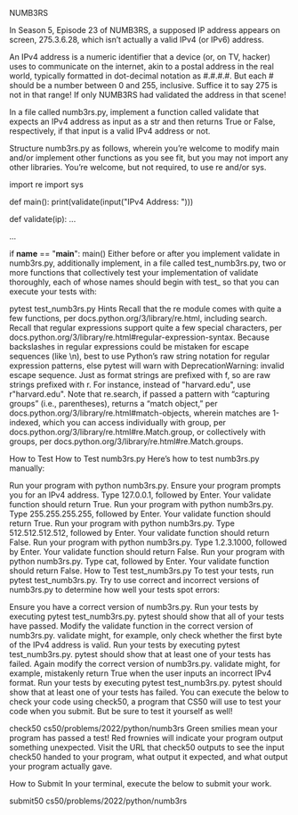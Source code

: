 NUMB3RS

In Season 5, Episode 23 of NUMB3RS, a supposed IP address appears on screen, 275.3.6.28, which isn’t actually a valid IPv4 (or IPv6) address.

An IPv4 address is a numeric identifier that a device (or, on TV, hacker) uses to communicate on the internet, akin to a postal address in the real world, typically formatted in dot-decimal notation as #.#.#.#. But each # should be a number between 0 and 255, inclusive. Suffice it to say 275 is not in that range! If only NUMB3RS had validated the address in that scene!

In a file called numb3rs.py, implement a function called validate that expects an IPv4 address as input as a str and then returns True or False, respectively, if that input is a valid IPv4 address or not.

Structure numb3rs.py as follows, wherein you’re welcome to modify main and/or implement other functions as you see fit, but you may not import any other libraries. You’re welcome, but not required, to use re and/or sys.

import re
import sys


def main():
    print(validate(input("IPv4 Address: ")))


def validate(ip):
    ...


...


if __name__ == "__main__":
    main()
Either before or after you implement validate in numb3rs.py, additionally implement, in a file called test_numb3rs.py, two or more functions that collectively test your implementation of validate thoroughly, each of whose names should begin with test_ so that you can execute your tests with:

pytest test_numb3rs.py
Hints
Recall that the re module comes with quite a few functions, per docs.python.org/3/library/re.html, including search.
Recall that regular expressions support quite a few special characters, per docs.python.org/3/library/re.html#regular-expression-syntax.
Because backslashes in regular expressions could be mistaken for escape sequences (like \n), best to use Python’s raw string notation for regular expression patterns, else pytest will warn with DeprecationWarning: invalid escape sequence. Just as format strings are prefixed with f, so are raw strings prefixed with r. For instance, instead of "harvard\.edu", use r"harvard\.edu".
Note that re.search, if passed a pattern with “capturing groups” (i.e., parentheses), returns a “match object,” per docs.python.org/3/library/re.html#match-objects, wherein matches are 1-indexed, which you can access individually with group, per docs.python.org/3/library/re.html#re.Match.group, or collectively with groups, per docs.python.org/3/library/re.html#re.Match.groups.

How to Test
How to Test numb3rs.py
Here’s how to test numb3rs.py manually:

Run your program with python numb3rs.py. Ensure your program prompts you for an IPv4 address. Type 127.0.0.1, followed by Enter. Your validate function should return True.
Run your program with python numb3rs.py. Type 255.255.255.255, followed by Enter. Your validate function should return True.
Run your program with python numb3rs.py. Type 512.512.512.512, followed by Enter. Your validate function should return False.
Run your program with python numb3rs.py. Type 1.2.3.1000, followed by Enter. Your validate function should return False.
Run your program with python numb3rs.py. Type cat, followed by Enter. Your validate function should return False.
How to Test test_numb3rs.py
To test your tests, run pytest test_numb3rs.py. Try to use correct and incorrect versions of numb3rs.py to determine how well your tests spot errors:

Ensure you have a correct version of numb3rs.py. Run your tests by executing pytest test_numb3rs.py. pytest should show that all of your tests have passed.
Modify the validate function in the correct version of numb3rs.py. validate might, for example, only check whether the first byte of the IPv4 address is valid. Run your tests by executing pytest test_numb3rs.py. pytest should show that at least one of your tests has failed.
Again modify the correct version of numb3rs.py. validate might, for example, mistakenly return True when the user inputs an incorrect IPv4 format. Run your tests by executing pytest test_numb3rs.py. pytest should show that at least one of your tests has failed.
You can execute the below to check your code using check50, a program that CS50 will use to test your code when you submit. But be sure to test it yourself as well!

check50 cs50/problems/2022/python/numb3rs
Green smilies mean your program has passed a test! Red frownies will indicate your program output something unexpected. Visit the URL that check50 outputs to see the input check50 handed to your program, what output it expected, and what output your program actually gave.

How to Submit
In your terminal, execute the below to submit your work.

submit50 cs50/problems/2022/python/numb3rs
